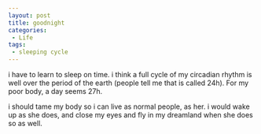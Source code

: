 ```yaml
---
layout: post
title: goodnight
categories:
 - Life
tags:
 - sleeping cycle
---
```


i have to learn to sleep on time. i think a full cycle of my circadian
rhythm is well over the period of the earth (people tell me that is
called 24h). For my poor body, a day seems 27h. 

i should tame my body so i can live as normal people, as her. i would
wake up as she does, and close my eyes and fly in my dreamland when she
does so as well.
